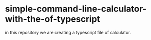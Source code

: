 # simple-command-line-calculator-with-the-of-typescript
in this repository we are creating a typescript file of calculator.
